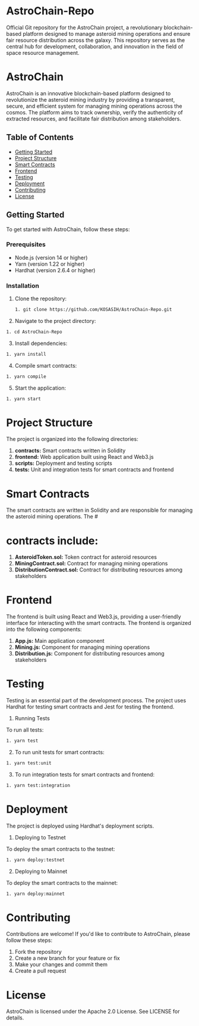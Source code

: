 # AstroChain-Repo

Official Git repository for the AstroChain project, a revolutionary blockchain-based platform designed to manage asteroid mining operations and ensure fair resource distribution across the galaxy. This repository serves as the central hub for development, collaboration, and innovation in the field of space resource management.

# AstroChain

AstroChain is an innovative blockchain-based platform designed to revolutionize the asteroid mining industry by providing a transparent, secure, and efficient system for managing mining operations across the cosmos. The platform aims to track ownership, verify the authenticity of extracted resources, and facilitate fair distribution among stakeholders.

## Table of Contents

- [Getting Started](#getting-started)
- [Project Structure](#project-structure)
- [Smart Contracts](#smart-contracts)
- [Frontend](#frontend)
- [Testing](#testing)
- [Deployment](#deployment)
- [Contributing](#contributing)
- [License](#license)

## Getting Started

To get started with AstroChain, follow these steps:

### Prerequisites

- Node.js (version 14 or higher)
- Yarn (version 1.22 or higher)
- Hardhat (version 2.6.4 or higher)

### Installation

1. Clone the repository:

   ```bash
   1. git clone https://github.com/KOSASIH/AstroChain-Repo.git
   ```

2. Navigate to the project directory:

```bash
1. cd AstroChain-Repo
```

3. Install dependencies:

```bash
1. yarn install
```

4. Compile smart contracts:

```bash
1. yarn compile
```

5. Start the application:

```bash
1. yarn start
```

# Project Structure

The project is organized into the following directories:

1. **contracts:** Smart contracts written in Solidity
2. **frontend:** Web application built using React and Web3.js
3. **scripts:** Deployment and testing scripts
4. **tests:** Unit and integration tests for smart contracts and frontend

# Smart Contracts

The smart contracts are written in Solidity and are responsible for managing the asteroid mining operations. The # 

# contracts include:

1. **AsteroidToken.sol:** Token contract for asteroid resources
2. **MiningContract.sol:** Contract for managing mining operations
3. **DistributionContract.sol:** Contract for distributing resources among stakeholders

# Frontend

The frontend is built using React and Web3.js, providing a user-friendly interface for interacting with the smart contracts. The frontend is organized into the following components:

1. **App.js:** Main application component
2. **Mining.js:** Component for managing mining operations
3. **Distribution.js:** Component for distributing resources among stakeholders

# Testing

Testing is an essential part of the development process. The project uses Hardhat for testing smart contracts and Jest for testing the frontend.

1. Running Tests

To run all tests:

```bash
1. yarn test
```

2. To run unit tests for smart contracts:

```bash
1. yarn test:unit
```

3. To run integration tests for smart contracts and frontend:

```bash
1. yarn test:integration
```

# Deployment

The project is deployed using Hardhat's deployment scripts.

1. Deploying to Testnet

To deploy the smart contracts to the testnet:

```bash
1. yarn deploy:testnet
```

2. Deploying to Mainnet

To deploy the smart contracts to the mainnet:

```bash
1. yarn deploy:mainnet
```

# Contributing

Contributions are welcome! If you'd like to contribute to AstroChain, please follow these steps:

1. Fork the repository
2. Create a new branch for your feature or fix
3. Make your changes and commit them
4. Create a pull request

# License

AstroChain is licensed under the Apache 2.0 License. See LICENSE for details.

